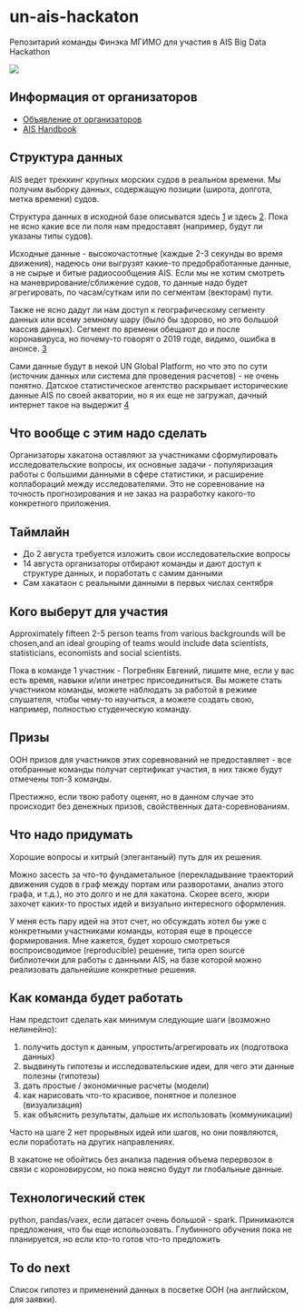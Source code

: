 # un-ais-hackaton

Репозитарий команды Финэка МГИМО для участия в AIS Big Data Hackathon

[![](https://i.redd.it/ph736qdy56b21.jpg)](https://moverdb.com/shipping-traffic-density/)

## Информация от организаторов

- [Объявление от организаторов](https://unstats.un.org/bigdata/events/2020/ais-hackathon/)
- [AIS Handbook](https://unstats.un.org/wiki/display/AIS/AIS+Handbook+Outline)

## Структура данных

AIS ведет треккинг крупных морских судов в реальном времени. Мы получим выборку данных, содержащую позиции (широта, долгота, метка времени) судов.  

Структура данных в исходной базе описыватся здесь [1] и здесь [2]. Пока не ясно какие все ли поля нам предоставят (например, будут ли указаны типы судов).

Исходные данные - высокочастотные (каждые 2-3 секунды во время движения), надеюсь они выгрузят какие-то предобработанные данные, а не сырые и битые радиосообщения AIS. Если мы не хотим смотреть на маневрирование/сближение судов, то данные надо будет агрегировать, по часам/суткам или по сегментам (векторам) пути. 

Также не ясно дадут ли нам доступ к географическому сегменту данных или всему земному шару (было бы здорово, но это большой массив данных). Сегмент по времени обещают до и после коронавируса, но почему-то говорят о 2019 годе, видимо, ошибка в анонсе. [3]

Сами данные будут в некой UN Global Platform, но что это по сути (источник данных или система для проведения расчетов) - не очень понятно. Датское статистическое агентство раскрывает исторические данные AIS по своей акватории, но я их еще не загружал, дачный
интернет такое на выдержит [4] 

[1]: https://unstats.un.org/wiki/display/AIS/AIS+Handbook+Outline
[2]: https://globalfishingwatch.org/data-blog/example-of-ais-data-for-one-vessel-nov-1-2016/
[3]: https://unstats.un.org/bigdata/events/2020/ais-hackathon/ais-hackathon-concept-note_final_v2.pdf
[4]: ftp://ftp.ais.dk/ais_data/

## Что вообще с этим надо сделать

Организаторы хакатона оставляют за участниками сформулировать исследовательские вопросы, их основные задачи - популяризация работы 
с большими данными в сфере статистики, и расширение коллабораций между исследователями. Это не соревнование на точность прогнозирования и не заказ на разработку какого-то конкретного приложения. 

## Таймлайн

- До 2 августа требуется изложить свои исследовательские вопросы 
- 14 августа организаторы отбирают команды и дают доступ к структуре данных,
и поработать с самим данными 
- Сам хакатаон с реальными данными в первых числах сентября

## Кого выберут для участия

Approximately fifteen 2-5 person teams from various backgrounds will be chosen,and an ideal grouping of teams would include data scientists, statisticians, economists and social scientists. 

Пока в команде 1 участник - Погребняк Евгений, пишите мне, если у вас есть время, навыки и/или инетрес присоединиться.
Вы можете стать участником команды, можете наблюдать за работой в режиме слушателя, чтобы чему-то научиться, а можете 
создать свою, например, полностью студенческую команду.

## Призы

ООН призов для участников этих соревнований не предоставляет - все отобранные команды
получат сертификат участия, в них также будут отмечены топ-3 команды. 

Престижно, если твою работу оценят, но в данном случае это происходит без денежных призов, 
свойственных дата-соревнованиям. 


## Что надо придумать

Хорошие вопросы и хитрый (элегантаный) путь для их решения. 

Можно засесть за что-то фундаметальное (перекладывание траекторий движения судов в граф между портам или разворотами, анализ этого графа, и т.д.), но это долго и не для хакатона. Скорее всего, жюри захочет каких-то простых 
идей и визуально интересного оформления. 

У меня есть пару идей на этот счет, но обсуждать хотел бы уже с конкретными участниками команды, которая еще в процессе формирования.
Мне кажется, будет хорошо смотреться воспроисводимое (reproducible) решение, типа open source библиотечки для работы с данными AIS, на базе которой можно реализовать дальнейшие конкретные решения. 

## Как команда будет работать 

Нам предстоит сделать как минимум следующие шаги (возможно нелинейно):

1. получить доступ к данным, упростить/агрегировать их (подготвока данных)
2. выдвинуть гипотезы и исследовательские идеи, для чего эти данные полезны (гипотезы) 
3. дать простые / экономичные расчеты (модели) 
4. как нарисовать что-то красивое, понятное и полезное (визуализация)
5. как объяснить результаты, дальше их использовать (коммуникации)

Часто на шаге 2 нет прорывных идей или шагов, но они появляются, если поработать на других 
направлениях. 

В хакатоне не обойтись без анализа падения объема перервозок в связи с короновирусом, но пока неясно
будут ли глобальные данные.

## Технологический стек

python, pandas/vaex, если датасет очень большой - spark. Принимаются предложения, что бы еще испольозовать.
Глубинного обучения пока не планируется, но если кто-то готов что-то предложить

## To do next

Список гипотез и применений данных в посветке ООН (на английском, для заявки).

